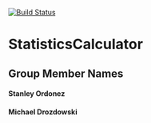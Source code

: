 [![Build Status](https://travis-ci.com/mjdroz/StatisticsCalculator.svg?branch=main)](https://travis-ci.com/mjdroz/StatisticsCalculator)

# StatisticsCalculator
## Group Member Names
#### Stanley Ordonez
#### Michael Drozdowski 